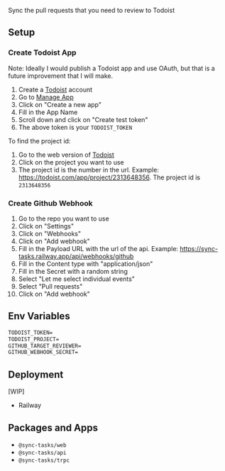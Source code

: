 Sync the pull requests that you need to review to Todoist

## Setup

### Create Todoist App

Note: Ideally I would publish a Todoist app and use OAuth, but that is a future improvement that I will make.

1. Create a [Todoist](https://todoist.com/) account
2. Go to [Manage App](https://developer.todoist.com/appconsole.html)
3. Click on "Create a new app"
4. Fill in the App Name
5. Scroll down and click on "Create test token"
6. The above token is your `TODOIST_TOKEN`

To find the project id:

1. Go to the web version of [Todoist](https://todoist.com/)
2. Click on the project you want to use
3. The project id is the number in the url. Example: https://todoist.com/app/project/2313648356. The project id is `2313648356`

### Create Github Webhook

1. Go to the repo you want to use
2. Click on "Settings"
3. Click on "Webhooks"
4. Click on "Add webhook"
5. Fill in the Payload URL with the url of the api. Example: https://sync-tasks.railway.app/api/webhooks/github
6. Fill in the Content type with "application/json"
7. Fill in the Secret with a random string
8. Select "Let me select individual events"
9. Select "Pull requests"
10. Click on "Add webhook"

## Env Variables

```txt
TODOIST_TOKEN=
TODOIST_PROJECT=
GITHUB_TARGET_REVIEWER=
GITHUB_WEBHOOK_SECRET=
```

## Deployment

[WIP]

- Railway

## Packages and Apps

- `@sync-tasks/web`
- `@sync-tasks/api`
- `@sync-tasks/trpc`
